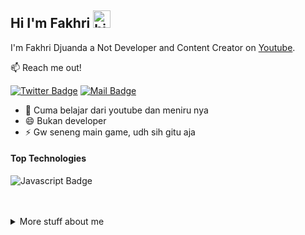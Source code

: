## Hi I'm Fakhri <img src="https://user-images.githubusercontent.com/1303154/88677602-1635ba80-d120-11ea-84d8-d263ba5fc3c0.gif" width="28px" alt="hi">

I'm Fakhri Djuanda a Not Developer and Content Creator on [Youtube](https://youtu.be/dQw4w9WgXcQ).

:mailbox: Reach me out!

[![Twitter Badge](https://img.shields.io/badge/-NotF-1ca0f1?style=flat&labelColor=1ca0f1&logo=twitter&logoColor=white&link=https://twitter.com/Fakhri50434989)](https://twitter.com/Fakhri50434989) [![Mail Badge](https://img.shields.io/badge/-@riririfak-e84393?style=flat&labelColor=e84393&logo=instagram&logoColor=white)](https://instagram.com/riririfak)
<!-- TODO: Add last video link -->

- 🤔 Cuma belajar dari youtube dan meniru nya
- 😄 Bukan developer
- ⚡ Gw seneng main game, udh sih gitu aja

#### Top Technologies

<!-- TODO: Make technologies links takes you to repositories -->

![Javascript Badge](https://img.shields.io/badge/-Javascript-F0DB4F?style=for-the-badge&labelColor=black&logo=javascript&logoColor=F0DB4F)


<br />
<br />



<details>
<summary>
  More stuff about me
</summary>

<br >


#### Coding Stats

<!--START_SECTION:waka-->
```text
JavaScript   15 hrs 41 mins  ████████████████████▓░░░░   82.29 % 
```
<!--END_SECTION:waka-->

#### Github Stats

![Fakhri github stats](https://github-readme-stats.vercel.app/api?username=fskhrijuanda&count_private=true&theme=tokyonight&hide=contribs,prs)

</details>



